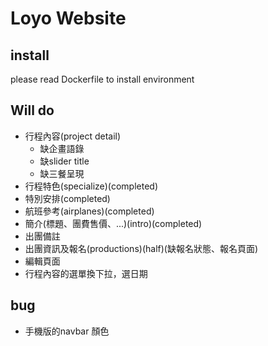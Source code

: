 # Loyo Website

## install

  please read Dockerfile to install environment
  
## Will do

- 行程內容(project detail)
	- 缺企畫語錄
	- 缺slider title
    - 缺三餐呈現
- 行程特色(specialize)(completed)
- 特別安排(completed)
- 航班參考(airplanes)(completed)
- 簡介(標題、團費售價、...)(intro)(completed)
- 出團備註
- 出團資訊及報名(productions)(half)(缺報名狀態、報名頁面)
- 編輯頁面
- 行程內容的選單換下拉，選日期

## bug
- 手機版的navbar 顏色
